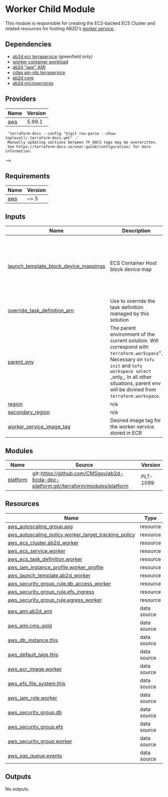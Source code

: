 # Worker Child Module

This module is responsible for creating the EC2-backed ECS Cluster and related resources for hosting AB2D's [worker service ](https://github.com/CMSgov/ab2d/tree/main/worker).

## Dependencies
- [ab2d ecr terraservice](https://github.com/CMSgov/ab2d-ops/tree/main/terraform/services/ecr) (greenfield only)
- [worker container workload](https://github.com/CMSgov/ab2d/tree/main/worker)
- [ab2d "app" AMI](https://github.com/CMSgov/ab2d-ops/blob/main/automation/packer/app/app.json)
- [cdap api-rds terraservice](https://github.com/CMSgov/ab2d-bcda-dpc-platform/tree/main/terraform/services/api-rds)
- [ab2d core](https://github.com/CMSgov/ab2d-ops/tree/main/terraform/modules/core)
- [ab2d microservices](https://github.com/CMSgov/ab2d-ops/tree/main/terraform/modules/microservices)

<!-- BEGIN_TF_DOCS -->
<!--WARNING: GENERATED CONTENT with terraform-docs, e.g.
     'terraform-docs --config "$(git rev-parse --show-toplevel)/.terraform-docs.yml" .'
     Manually updating sections between TF_DOCS tags may be overwritten.
     See https://terraform-docs.io/user-guide/configuration/ for more information.
-->
## Providers

| Name | Version |
|------|---------|
| <a name="provider_aws"></a> [aws](#provider\_aws) | 5.99.1 |<!--WARNING: GENERATED CONTENT with terraform-docs, e.g.
     'terraform-docs --config "$(git rev-parse --show-toplevel)/.terraform-docs.yml" .'
     Manually updating sections between TF_DOCS tags may be overwritten.
     See https://terraform-docs.io/user-guide/configuration/ for more information.
-->
## Requirements

| Name | Version |
|------|---------|
| <a name="requirement_aws"></a> [aws](#requirement\_aws) | ~> 5 |

<!--WARNING: GENERATED CONTENT with terraform-docs, e.g.
     'terraform-docs --config "$(git rev-parse --show-toplevel)/.terraform-docs.yml" .'
     Manually updating sections between TF_DOCS tags may be overwritten.
     See https://terraform-docs.io/user-guide/configuration/ for more information.
-->
## Inputs

| Name | Description | Type | Default | Required |
|------|-------------|------|---------|:--------:|
| <a name="input_launch_template_block_device_mappings"></a> [launch\_template\_block\_device\_mappings](#input\_launch\_template\_block\_device\_mappings) | ECS Container Host block device map | `map(any)` | <pre>{<br>  "delete_on_termination": true,<br>  "device_name": "/dev/xvda",<br>  "encrypted": true,<br>  "iops": 3000,<br>  "throughput": 128,<br>  "volume_size": 100,<br>  "volume_type": "gp3"<br>}</pre> | no |
| <a name="input_override_task_definition_arn"></a> [override\_task\_definition\_arn](#input\_override\_task\_definition\_arn) | Use to override the task definition managed by this solution | `string` | `null` | no |
| <a name="input_parent_env"></a> [parent\_env](#input\_parent\_env) | The parent environment of the current solution. Will correspond with `terraform.workspace`".<br>Necessary on `tofu init` and `tofu workspace select` \_only\_. In all other situations, parent env<br>will be divined from `terraform.workspace`. | `string` | `null` | no |
| <a name="input_region"></a> [region](#input\_region) | n/a | `string` | `"us-east-1"` | no |
| <a name="input_secondary_region"></a> [secondary\_region](#input\_secondary\_region) | n/a | `string` | `"us-west-2"` | no |
| <a name="input_worker_service_image_tag"></a> [worker\_service\_image\_tag](#input\_worker\_service\_image\_tag) | Desired image tag for the worker service stored in ECR | `string` | `null` | no |

<!--WARNING: GENERATED CONTENT with terraform-docs, e.g.
     'terraform-docs --config "$(git rev-parse --show-toplevel)/.terraform-docs.yml" .'
     Manually updating sections between TF_DOCS tags may be overwritten.
     See https://terraform-docs.io/user-guide/configuration/ for more information.
-->
## Modules

| Name | Source | Version |
|------|--------|---------|
| <a name="module_platform"></a> [platform](#module\_platform) | git::https://github.com/CMSgov/ab2d-bcda-dpc-platform.git//terraform/modules/platform | PLT-1099 |

<!--WARNING: GENERATED CONTENT with terraform-docs, e.g.
     'terraform-docs --config "$(git rev-parse --show-toplevel)/.terraform-docs.yml" .'
     Manually updating sections between TF_DOCS tags may be overwritten.
     See https://terraform-docs.io/user-guide/configuration/ for more information.
-->
## Resources

| Name | Type |
|------|------|
| [aws_autoscaling_group.asg](https://registry.terraform.io/providers/hashicorp/aws/latest/docs/resources/autoscaling_group) | resource |
| [aws_autoscaling_policy.worker_target_tracking_policy](https://registry.terraform.io/providers/hashicorp/aws/latest/docs/resources/autoscaling_policy) | resource |
| [aws_ecs_cluster.ab2d_worker](https://registry.terraform.io/providers/hashicorp/aws/latest/docs/resources/ecs_cluster) | resource |
| [aws_ecs_service.worker](https://registry.terraform.io/providers/hashicorp/aws/latest/docs/resources/ecs_service) | resource |
| [aws_ecs_task_definition.worker](https://registry.terraform.io/providers/hashicorp/aws/latest/docs/resources/ecs_task_definition) | resource |
| [aws_iam_instance_profile.worker_profile](https://registry.terraform.io/providers/hashicorp/aws/latest/docs/resources/iam_instance_profile) | resource |
| [aws_launch_template.ab2d_worker](https://registry.terraform.io/providers/hashicorp/aws/latest/docs/resources/launch_template) | resource |
| [aws_security_group_rule.db_access_worker](https://registry.terraform.io/providers/hashicorp/aws/latest/docs/resources/security_group_rule) | resource |
| [aws_security_group_rule.efs_ingress](https://registry.terraform.io/providers/hashicorp/aws/latest/docs/resources/security_group_rule) | resource |
| [aws_security_group_rule.egress_worker](https://registry.terraform.io/providers/hashicorp/aws/latest/docs/resources/security_group_rule) | resource |
| [aws_ami.ab2d_ami](https://registry.terraform.io/providers/hashicorp/aws/latest/docs/data-sources/ami) | data source |
| [aws_ami.cms_gold](https://registry.terraform.io/providers/hashicorp/aws/latest/docs/data-sources/ami) | data source |
| [aws_db_instance.this](https://registry.terraform.io/providers/hashicorp/aws/latest/docs/data-sources/db_instance) | data source |
| [aws_default_tags.this](https://registry.terraform.io/providers/hashicorp/aws/latest/docs/data-sources/default_tags) | data source |
| [aws_ecr_image.worker](https://registry.terraform.io/providers/hashicorp/aws/latest/docs/data-sources/ecr_image) | data source |
| [aws_efs_file_system.this](https://registry.terraform.io/providers/hashicorp/aws/latest/docs/data-sources/efs_file_system) | data source |
| [aws_iam_role.worker](https://registry.terraform.io/providers/hashicorp/aws/latest/docs/data-sources/iam_role) | data source |
| [aws_security_group.db](https://registry.terraform.io/providers/hashicorp/aws/latest/docs/data-sources/security_group) | data source |
| [aws_security_group.efs](https://registry.terraform.io/providers/hashicorp/aws/latest/docs/data-sources/security_group) | data source |
| [aws_security_group.worker](https://registry.terraform.io/providers/hashicorp/aws/latest/docs/data-sources/security_group) | data source |
| [aws_sqs_queue.events](https://registry.terraform.io/providers/hashicorp/aws/latest/docs/data-sources/sqs_queue) | data source |

<!--WARNING: GENERATED CONTENT with terraform-docs, e.g.
     'terraform-docs --config "$(git rev-parse --show-toplevel)/.terraform-docs.yml" .'
     Manually updating sections between TF_DOCS tags may be overwritten.
     See https://terraform-docs.io/user-guide/configuration/ for more information.
-->
## Outputs

No outputs.
<!-- END_TF_DOCS -->
